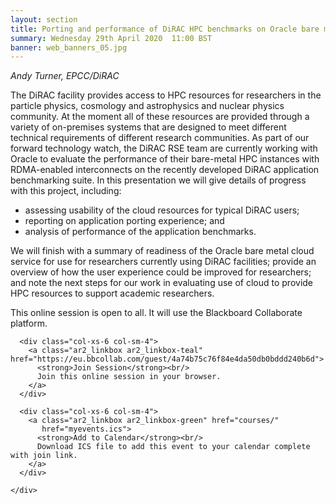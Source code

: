 ```yaml
---
layout: section
title: Porting and performance of DiRAC HPC benchmarks on Oracle bare metal cloud
summary: Wednesday 29th April 2020  11:00 BST
banner: web_banners_05.jpg
---
```



*Andy Turner, EPCC/DiRAC*

 
The DiRAC facility provides access to HPC resources for researchers in the particle physics, cosmology and astrophysics and nuclear physics community. At the moment all of these resources are provided through a variety of on-premises systems that are designed to meet different technical requirements of different research communities. As part of our forward technology watch, the DiRAC RSE team are currently working with Oracle to evaluate the performance of their bare-metal HPC instances with RDMA-enabled interconnects on the recently developed DiRAC application benchmarking suite. In this presentation we will give details of progress with this project, including:

* assessing usability of the cloud resources for typical DiRAC users;
* reporting on application porting experience; and
* analysis of performance of the application benchmarks.

We will finish with a summary of readiness of the Oracle bare metal cloud service for use for researchers currently using DiRAC facilities; provide an overview of how the user experience could be improved for researchers; and note the next steps for our work in evaluating use of cloud to provide HPC resources to support academic researchers.

This online session is open to all.  It will use the Blackboard Collaborate platform. 


<section id="service">
  <div class="container">
    <div class="row ">	

      <div class="col-xs-6 col-sm-4">
        <a class="ar2_linkbox ar2_linkbox-teal" href="https://eu.bbcollab.com/guest/4a74b75c76f84e4da50db0bddd240b6d">
          <strong>Join Session</strong><br/>
          Join this online session in your browser.
        </a>
      </div>

      <div class="col-xs-6 col-sm-4">
        <a class="ar2_linkbox ar2_linkbox-green" href="courses/"
           href="myevents.ics">
          <strong>Add to Calendar</strong><br/>
          Download ICS file to add this event to your calendar complete with join link.
        </a>
      </div>
										
    </div>
  </div>
</section>



